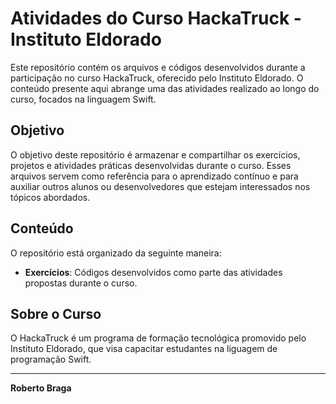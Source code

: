 # Atividades do Curso HackaTruck - Instituto Eldorado

Este repositório contém os arquivos e códigos desenvolvidos durante a participação no curso HackaTruck, oferecido pelo Instituto Eldorado. O conteúdo presente aqui abrange uma das atividades realizado ao longo do curso, focados na linguagem Swift.

## Objetivo

O objetivo deste repositório é armazenar e compartilhar os exercícios, projetos e atividades práticas desenvolvidas durante o curso. Esses arquivos servem como referência para o aprendizado contínuo e para auxiliar outros alunos ou desenvolvedores que estejam interessados nos tópicos abordados.

## Conteúdo

O repositório está organizado da seguinte maneira:

- **Exercícios**: Códigos desenvolvidos como parte das atividades propostas durante o curso.

## Sobre o Curso

O HackaTruck é um programa de formação tecnológica promovido pelo Instituto Eldorado, que visa capacitar estudantes na liguagem de programação Swift.

---

**Roberto Braga**
